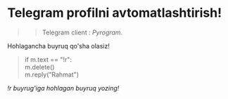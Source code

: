 # Telegram profilni avtomatlashtirish!

>> Telegram client : _Pyrogram_.

Hohlagancha buyruq qo'sha olasiz!


>if m.text == "!r":<br>
>   m.delete()<br>
>   m.reply("Rahmat")

_!r buyrug'iga hohlagan buyruq yozing!_
